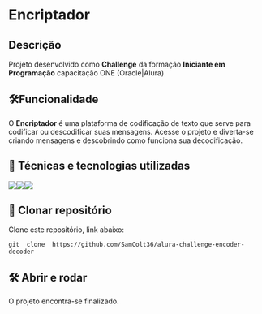 # Encriptador


## Descrição
  Projeto desenvolvido como **Challenge** da formação **Iniciante em Programação** capacitação ONE (Oracle|Alura)



## 🛠️Funcionalidade
  O **Encriptador** é uma plataforma de codificação de texto que serve para codificar ou descodificar suas mensagens. Acesse o projeto e diverta-se criando mensagens e descobrindo como funciona sua decodificação.

    
## 🚀 Técnicas e tecnologias utilizadas

![](https://img.shields.io/badge/JavaScript-F7DF1E?style=for-the-badge&logo=javascript&logoColor=black)![](https://img.shields.io/badge/HTML5-E34F26?style=for-the-badge&logo=html5&logoColor=white)![](https://img.shields.io/badge/CSS3-1572B6?style=for-the-badge&logo=css3&logoColor=white)


## 📁 Clonar repositório
  Clone este repositório, link abaixo:

    git  clone  https://github.com/SamColt36/alura-challenge-encoder-decoder

## 🛠️ Abrir e rodar

O projeto encontra-se finalizado.

